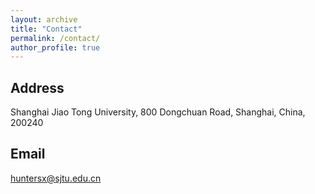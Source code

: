 ```yaml
---
layout: archive
title: "Contact"
permalink: /contact/
author_profile: true
---
```



## Address 
Shanghai Jiao Tong University, 800 Dongchuan Road, Shanghai, China, 200240

## Email
huntersx@sjtu.edu.cn
